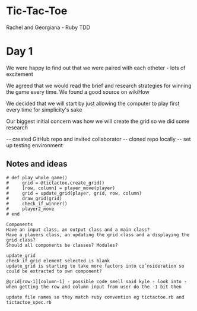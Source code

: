 # Tic-Tac-Toe
Rachel and Georgiana - Ruby TDD

# Day 1 

We were happy to find out that we were paired with each otheter - lots of excitement 

We agreed that we would read the brief and research strategies for winning the game every time. We found a good source on wikiHow

We decided that we will start by just allowing the computer to play first every time for simplicity's sake

Our biggest initial concern was how we will create the grid so we did some research

-- created GitHub repo and invited collaborator
-- cloned repo locally 
-- set up testing environment

## Notes and ideas
    # def play_whole_game()
    #     grid = @tictactoe.create_grid()     
    #     [row, column] = player_move(player)
    #     grid = update_grid(player, grid, row, column)
    #     draw_grid(grid)
    #     check_if_winner()
    #     player2_move
    # end

    Components
    Have an input class, an output class and a main class?
    Have a players class, an updating the grid class and a displaying the grid class?
    Should all components be classes? Modules?

    update_grid
    check if grid element selected is blank
    update_grid is starting to take more factors into coˆnsideration so could be extracted to own component?

    @grid[row-1][column-1] - possible code smell said kyle - look into - when getting the row and column input from user do the -1 bit then

    update file names so they match ruby convention eg tictactoe.rb and tictactoe_spec.rb